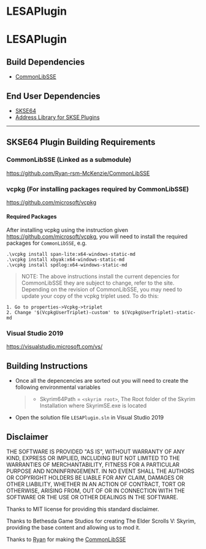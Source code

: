 # LESAPlugin
# LESAPlugin

## Build Dependencies
* [CommonLibSSE](https://github.com/Ryan-rsm-McKenzie/CommonLibSSE)

## End User Dependencies
* [SKSE64](https://skse.silverlock.org/)
* [Address Library for SKSE Plugins](https://www.nexusmods.com/skyrimspecialedition/mods/32444)

--------------------

SKSE64 Plugin Building Requirements
--------------------
### CommonLibSSE (Linked as a submodule)
https://github.com/Ryan-rsm-McKenzie/CommonLibSSE

### vcpkg (For installing packages required by CommonLibSSE)
https://github.com/microsoft/vcpkg

#### Required Packages
After installing vcpkg using the instruction given https://github.com/microsoft/vcpkg, you will need to install the required packages for `CommonLibSSE`, e.g.
  ```
  .\vcpkg install span-lite:x64-windows-static-md
  .\vcpkg install xbyak:x64-windows-static-md
  .\vcpkg install spdlog:x64-windows-static-md
  ```
> NOTE: The above instructions install the current depencies for CommonLibSSE they are subject to change, refer to the site.
> Depending on the revision of CommonLibSSE, you may need to update your copy of the vcpkg triplet used.  To do this:
```
1. Go to properties->Vcpkg->triplet
2. Change '$(VcpkgUserTriplet)-custom' to $(VcpkgUserTriplet)-static-md
```

### Visual Studio 2019
https://visualstudio.microsoft.com/vs/

Building Instructions
--------------------
- Once all the depencencies are sorted out you will need to create the following environmental variables
  > - Skyrim64Path = `<skyrim root>`, The Root folder of the Skyrim Installation where SkyrimSE.exe is located
- Open the solution file `LESAPlugin.sln` in Visual Studio 2019


Disclaimer
----------
THE SOFTWARE IS PROVIDED "AS IS", WITHOUT WARRANTY OF ANY KIND, EXPRESS OR IMPLIED, INCLUDING BUT NOT LIMITED TO THE WARRANTIES OF MERCHANTABILITY, FITNESS FOR A PARTICULAR PURPOSE AND NONINFRINGEMENT. IN NO EVENT SHALL THE AUTHORS OR COPYRIGHT HOLDERS BE LIABLE FOR ANY CLAIM, DAMAGES OR OTHER LIABILITY, WHETHER IN AN ACTION OF CONTRACT, TORT OR OTHERWISE, ARISING FROM, OUT OF OR IN CONNECTION WITH THE SOFTWARE OR THE USE OR OTHER DEALINGS IN THE SOFTWARE.

Thanks to MIT license for providing this standard disclaimer.

Thanks to Bethesda Game Studios for creating The Elder Scrolls V: Skyrim, providing the base content and allowing us to mod it.

Thanks to [Ryan](https://github.com/Ryan-rsm-McKenzie) for making the [CommonLibSSE](https://github.com/Ryan-rsm-McKenzie/CommonLibSSE)
